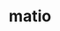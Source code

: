 ---
title: "matio"
layout: cache
categories: [package, develop-2024-12-15]
meta: {"versions": ["1.5.26"], "compilers": ["gcc@=11.1.0", "gcc@=11.4.0"], "oss": ["ubuntu20.04", "ubuntu22.04"], "platforms": ["linux"], "targets": ["x86_64_v3"], "stacks": ["data-vis-sdk", "e4s", "root"], "num_specs": 3, "num_specs_by_stack": {"root": 3, "data-vis-sdk": 1, "e4s": 2}}
spec_details: [{"hash": "dr3l3bnpk7gs75z7bu35nkvuizv5cxtq", "compiler": "gcc@=11.1.0", "versions": ["1.5.26"], "os": "ubuntu20.04", "platform": "linux", "target": "x86_64_v3", "variants": ["build_system=autotools", "+hdf5", "+shared", "+zlib"], "stacks": ["root", "data-vis-sdk"], "size": "-", "tarball": "https://binaries.spack.io/develop-2024-12-15/build_cache/linux-ubuntu20.04-x86_64_v3/gcc-11.1.0/matio-1.5.26/linux-ubuntu20.04-x86_64_v3-gcc-11.1.0-matio-1.5.26-dr3l3bnpk7gs75z7bu35nkvuizv5cxtq.spack"}, {"hash": "qut5fmhg5exzhj23retlk3ddaw6wu6q3", "compiler": "gcc@=11.4.0", "versions": ["1.5.26"], "os": "ubuntu22.04", "platform": "linux", "target": "x86_64_v3", "variants": ["build_system=autotools", "+hdf5", "+shared", "+zlib"], "stacks": ["root", "e4s"], "size": "-", "tarball": "https://binaries.spack.io/develop-2024-12-15/build_cache/linux-ubuntu22.04-x86_64_v3/gcc-11.4.0/matio-1.5.26/linux-ubuntu22.04-x86_64_v3-gcc-11.4.0-matio-1.5.26-qut5fmhg5exzhj23retlk3ddaw6wu6q3.spack"}, {"hash": "llrqpqpgmcmx3isr5p4niiwgju22dwoe", "compiler": "gcc@=11.4.0", "versions": ["1.5.26"], "os": "ubuntu22.04", "platform": "linux", "target": "x86_64_v3", "variants": ["build_system=autotools", "+hdf5", "+shared", "+zlib"], "stacks": ["root", "e4s"], "size": "-", "tarball": "https://binaries.spack.io/develop-2024-12-15/build_cache/linux-ubuntu22.04-x86_64_v3/gcc-11.4.0/matio-1.5.26/linux-ubuntu22.04-x86_64_v3-gcc-11.4.0-matio-1.5.26-llrqpqpgmcmx3isr5p4niiwgju22dwoe.spack"}]
---